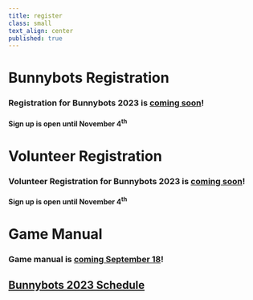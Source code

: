 ```yaml
---
title: register
class: small
text_align: center
published: true
---
```


# Bunnybots Registration
### Registration for Bunnybots 2023 is <u>coming soon</u>! 
#### Sign up is open until November 4<sup>th</sup>

# Volunteer Registration
### Volunteer Registration for Bunnybots 2023 is <u>coming soon</u>!
#### Sign up is open until November 4<sup>th</sup>

# Game Manual
### Game manual is <u>coming September 18</u>!

## [Bunnybots 2023 Schedule](https://docs.google.com/document/d/1axW6Y_WmsrgSJ8pNxNLGLyLCSw-21vPZmiJ03NX5nUY/edit?usp=sharing)
